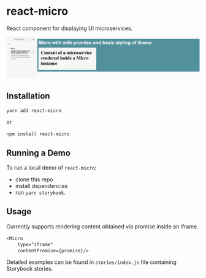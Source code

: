 # react-micro
React component for displaying UI microservices.

<img src="demo.gif">

## Installation

```
yarn add react-micro
```

or

```
npm install react-micro
```

## Running a Demo
To run a local demo of `react-micro`:
- clone this repo
- install dependencies
- run `yarn storybook`.

## Usage
Currently supports rendering content obtained via promise inside an iframe.

```
<Micro
    type="iframe"
    contentPromise={promise}/>
```

Detailed examples can be found in `stories/index.js` file containing Storybook stories.